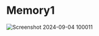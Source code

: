 # Memory1
![Screenshot 2024-09-04 100011](https://github.com/user-attachments/assets/c6f72e3d-050e-40b5-9a22-ef7dea467758)
